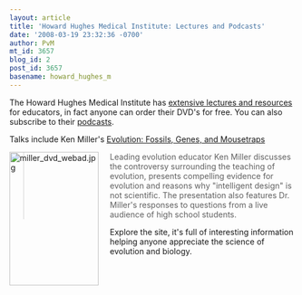 ```yaml
---
layout: article
title: 'Howard Hughes Medical Institute: Lectures and Podcasts'
date: '2008-03-19 23:32:36 -0700'
author: PvM
mt_id: 3657
blog_id: 2
post_id: 3657
basename: howard_hughes_m
---
```

The Howard Hughes Medical Institute has [extensive lectures and resources](http://www.hhmi.org/biointeractive/index.html) for educators, in fact anyone can order their DVD's for free. You can also subscribe to their [podcasts](http://www.hhmi.org/biointeractive/podcast_popup.html).

Talks include Ken Miller's [Evolution: Fossils, Genes, and Mousetraps](http://www.hhmi.org/biointeractive/evolution/talks.html)

[<img src="/PT/uploads/2008/miller_dvd_webad.jpg" alt="miller_dvd_webad.jpg" width="157" height="236" style="float: left; margin: 0 20px 20px 0;" class="mt-image-left" />](http://www.hhmi.org/biointeractive/ordermaterials.html)

> Leading evolution educator Ken Miller discusses the controversy surrounding the teaching of evolution, presents compelling evidence for evolution and reasons why "intelligent design" is not scientific. The presentation also features Dr. Miller's responses to questions from a live audience of high school students.


Explore the site, it's full of interesting information helping anyone appreciate the science of evolution and biology.

